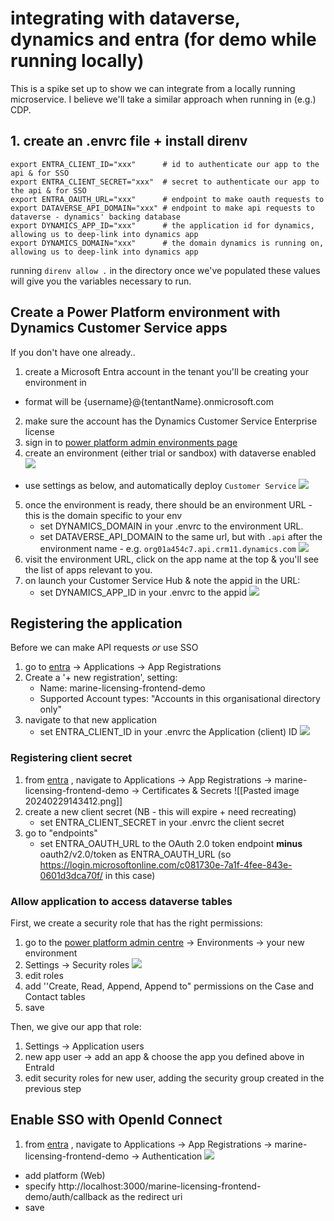 # integrating with dataverse, dynamics and entra (for demo while running locally)

This is a spike set up to show we can integrate from a locally running microservice.  I believe we'll take a similar approach when running in (e.g.) CDP.

## 1. create an .envrc file + install direnv

```
export ENTRA_CLIENT_ID="xxx"      # id to authenticate our app to the api & for SSO
export ENTRA_CLIENT_SECRET="xxx"  # secret to authenticate our app to the api & for SSO
export ENTRA_OAUTH_URL="xxx"      # endpoint to make oauth requests to
export DATAVERSE_API_DOMAIN="xxx" # endpoint to make api requests to dataverse - dynamics' backing database
export DYNAMICS_APP_ID="xxx"      # the application id for dynamics, allowing us to deep-link into dynamics app
export DYNAMICS_DOMAIN="xxx"      # the domain dynamics is running on, allowing us to deep-link into dynamics app
```

running `direnv allow .` in the directory once we've populated these values will give you the variables necessary to run.

## Create a Power Platform environment with Dynamics Customer Service apps

If you don't have one already..

1. create a Microsoft Entra account in the tenant you'll be creating your environment in
  - format will be {username}@{tentantName}.onmicrosoft.com
2. make sure the account has the Dynamics Customer Service Enterprise license
3. sign in to [power platform admin environments page](https://admin.powerplatform.microsoft.com/environments)
4. create an environment (either trial or sandbox) with dataverse enabled
![](images/Pasted%20image%2020240229132134.png)
  - use settings as below, and automatically deploy `Customer Service`
![](images/Pasted%20image%2020240229132232.png)
5. once the environment is ready, there should be an environment URL - this is the domain specific to your env
	- set DYNAMICS_DOMAIN in your .envrc to the environment URL.
	- set DATAVERSE_API_DOMAIN to the same url, but with `.api` after the environment name - e.g. `org01a454c7.api.crm11.dynamics.com`
![](images/Pasted%20image%2020240229132353.png)
6. visit the environment URL, click on the app name at the top & you'll see the list of apps relevant to you.
7. on launch your Customer Service Hub & note the appid in the URL:
	* set DYNAMICS_APP_ID in your .envrc to the appid
![](images/Pasted%20image%2020240229132448.png)


## Registering the application

Before we can make API requests *or* use SSO

1. go to [entra](https://entra.microsoft.com/#home) -> Applications -> App Registrations
2. Create a '+ new registration', setting:
	- Name: marine-licensing-frontend-demo
	- Supported Account types: "Accounts in this organisational directory only"
3. navigate to that new application
	* set ENTRA_CLIENT_ID in your .envrc the Application (client) ID
![](images/Pasted%20image%2020240229143343.png)

### Registering client secret

1. from [entra](https://entra.microsoft.com/#home) , navigate to Applications -> App Registrations -> marine-licensing-frontend-demo -> Certificates & Secrets
![[Pasted image 20240229143412.png]]
2. create a new client secret (NB - this will expire + need recreating)
	- set ENTRA_CLIENT_SECRET in your .envrc the client secret
3. go to "endpoints"
	- set ENTRA_OAUTH_URL to the OAuth 2.0 token endpoint **minus** oauth2/v2.0/token as ENTRA_OAUTH_URL (so https://login.microsoftonline.com/c081730e-7a1f-4fee-843e-0601d3dca70f/ in this case)

### Allow application to access dataverse tables

First, we create a security role that has the right permissions:

1. go to the [power platform admin centre](https://admin.powerplatform.microsoft.com/home) -> Environments -> your new environment
2. Settings -> Security roles
	![](Pasted%20image%2020240229145013.png)
3. edit roles
4. add ''Create, Read, Append, Append to" permissions on the Case and Contact tables 
5. save

Then, we give our app that role:
1.  Settings -> Application users
2. new app user ->  add an app & choose the app you defined above in EntraId
3. edit security roles for new user, adding the security group created in the previous step

## Enable SSO with OpenId Connect

1. from [entra](https://entra.microsoft.com/#home) , navigate to Applications -> App Registrations -> marine-licensing-frontend-demo -> Authentication
![](images/Pasted%20image%2020240229165401.png)
- add platform (Web)
- specify http://localhost:3000/marine-licensing-frontend-demo/auth/callback as the redirect uri
- save
